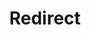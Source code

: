 ﻿---
layout: src/layouts/Redirect.astro
title: Redirect
redirect: https://yamldoc.liuyan.wang/docs/getting-started
pubDate:  2023-01-01
navSearch: false
navSitemap: false
navMenu: false
---
